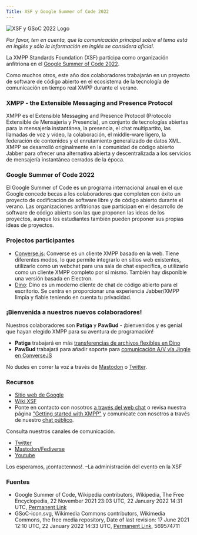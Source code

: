 ```yaml
---
Title: XSF y Google Summer of Code 2022
---
```


![XSF y GSoC 2022 Logo](/images/logos/GSoC_2022_Logo.png)

_Por favor, ten en cuenta, que la comunicación principal sobre el tema está en inglés y sólo la información en inglés se considera oficial._

La XMPP Standards Foundation (XSF) participa como organización anfitriona en el [Google Summer of Code 2022](https://summerofcode.withgoogle.com/).
 
Como muchos otros, este año dos colaboradores trabajarán en un proyecto de software de código abierto en el ecosistema de la tecnología de comunicación en tiempo real XMPP durante el verano.

### XMPP - the Extensible Messaging and Presence Protocol

XMPP es el Extensible Messaging and Presence Protocol (Protocolo Extensible de Mensajería y Presencia), un conjunto de tecnologías abiertas para la mensajería instantánea, la presencia, el chat multipartito, las llamadas de voz y vídeo, la colaboración, el middle-ware ligero, la federación de contenidos y el enrutamiento generalizado de datos XML. XMPP se desarrolló originalmente en la comunidad de código abierto Jabber para ofrecer una alternativa abierta y descentralizada a los servicios de mensajería instantánea cerrados de la época.

### Google Summer of Code 2022

El Google Summer of Code es un programa internacional anual en el que Google concede becas a los colaboradores que completen con éxito un proyecto de codificación de software libre y de código abierto durante el verano. Las organizaciones anfitrionas que participan en el desarrollo de software de código abierto son las que proponen las ideas de los proyectos, aunque los estudiantes también pueden proponer sus propias ideas de proyectos. 

### Projectos participantes

- [Converse.js](https://wiki.xmpp.org/web/Google_Summer_of_Code_2022#Converse.js): Converse es un cliente XMPP basado en la web. Tiene diferentes modos, lo que permite integrarlo en sitios web existentes, utilizarlo como un webchat para una sala de chat específica, o utilizarlo como un cliente XMPP completo por sí mismo. También hay disponible una versión basada en Electron.
- [Dino](https://wiki.xmpp.org/web/Google_Summer_of_Code_2022#Dino): Dino es un moderno cliente de chat de código abierto para el escritorio. Se centra en proporcionar una experiencia Jabber/XMPP limpia y fiable teniendo en cuenta tu privacidad.

### ¡Bienvenida a nuestros nuevos colaboradores!

Nuestros colaboradores son **Patiga** y **PawBud** - ¡bienvenidos y es genial que hayan elegido XMPP para su aventura de programación!

- **Patiga** trabajará en más [transferencias de archivos flexibles en Dino](https://summerofcode.withgoogle.com/programs/2022/projects/z9ixHTWZ)
- **PawBud** trabajará para añadir soporte para [comunicación A/V vía Jingle en ConverseJS](https://summerofcode.withgoogle.com/programs/2022/projects/0nRwZN19)

No dudes en correr la voz a través de [Mastodon](https://fosstodon.org/@xmpp/108358826402429966) o [Twitter](https://twitter.com/xmpp/status/1529199174729728000).

### Recursos

- [Sitio web de Google](https://summerofcode.withgoogle.com/help)
- [Wiki XSF](https://wiki.xmpp.org/web/Google_Summer_of_Code_2022)
- Ponte en contacto con nosotros [a través del web chat](https://xmpp.org/chat#converse/room?jid=gsoc@muc.xmpp.org) o revisa nuestra página ["Getting started with XMPP"](https://xmpp.org/getting-started/) y comunícate con nosotros a través de nuestro [chat público](xmpp:gsoc@muc.xmpp.org?join).

Consulta nuestros canales de comunicación.

- [Twitter](https://twitter.com/xmpp)
- [Mastodon/Fediverse](https://fosstodon.org/@xmpp/)
- [Youtube](https://www.youtube.com/c/XMPPStandardsFoundation)

Los esperamos, ¡contactennos!.
 –La administración del evento en la XSF

### Fuentes

- Google Summer of Code, Wikipedia contributors, Wikipedia, The Free Encyclopedia, 22 November 2021 23:03 UTC, 22 January 2022 14:31 UTC, [Permanent Link](https://en.wikipedia.org/w/index.php?title=Google_Summer_of_Code&oldid=1056637774)
- GSoC-icon.svg, Wikimedia Commons contributors, Wikimedia Commons, the free media repository, Date of last revision: 17 June 2021 12:10 UTC, 22 January 2022 14:33 UTC, [Permanent Link](https://commons.wikimedia.org/w/index.php?title=File:GSoC-icon.svg&oldid=569574711), 569574711
